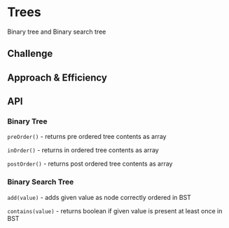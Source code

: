 # Trees
<!-- Short summary or background information -->
Binary tree and Binary search tree

## Challenge
<!-- Description of the challenge -->

## Approach & Efficiency
<!-- What approach did you take? Why? What is the Big O space/time for this approach? -->

## API
<!-- Description of each method publicly available in each of your trees -->
### Binary Tree

`preOrder()` - returns pre ordered tree contents as array

`inOrder()` - returns in ordered tree contents as array

`postOrder()` - returns post ordered tree contents as array

### Binary Search Tree

`add(value)` - adds given value as node correctly ordered in BST

`contains(value)` - returns boolean if given value is present at least once in BST
